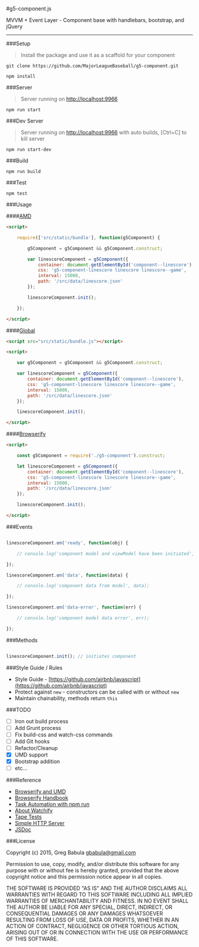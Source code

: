 #g5-component.js

MVVM + Event Layer - Component base with handlebars, bootstrap, and jQuery

---

###Setup

> Install the package and use it as a scaffold for your component

```
git clone https://github.com/MajorLeagueBaseball/g5-component.git
```

```
npm install
```

###Server

> Server running on [http://localhost:9966](http://localhost:9966)

```
npm run start
```

###Dev Server

> Server running on [http://localhost:9966](http://localhost:9966) with auto builds, [Ctrl+C] to kill server

```
npm run start-dev
```

###Build

```
npm run build
```

###Test

```
npm test
```

###Usage

####[AMD](https://github.com/MajorLeagueBaseball/g5-component/blob/master/example/index-amd.html)

```html
<script>

    require(['src/static/bundle'], function(g5Component) {

        g5Component = g5Component && g5Component.construct;

        var linescoreComponent = g5Component({
            container: document.getElementById('component--linescore'),
            css: 'g5-component-linescore linescore linescore--game',
            interval: 15000,
            path: '/src/data/linescore.json'
        });

        linescoreComponent.init();

    });

</script>
```

####[Global](https://github.com/MajorLeagueBaseball/g5-component/blob/master/example/index-global.html)

```html
<script src="src/static/bundle.js"></script>

<script>

    var g5Component = g5Component && g5Component.construct;

    var linescoreComponent = g5Component({
        container: document.getElementById('component--linescore'),
        css: 'g5-component-linescore linescore linescore--game',
        interval: 15000,
        path: '/src/data/linescore.json'
    });

    linescoreComponent.init();

</script>
```

####[Browserify](https://github.com/MajorLeagueBaseball/g5-component/blob/master/src/scripts/index.js)

```html
<script>

    const g5Component = require('./g5-component').construct;

    let linescoreComponent = g5Component({
        container: document.getElementById('component--linescore'),
        css: 'g5-component-linescore linescore linescore--game',
        interval: 15000,
        path: '/src/data/linescore.json'
    });

    linescoreComponent.init();

</script>
```

###Events

```js

linescoreComponent.on('ready', function(obj) {

    // console.log('component model and viewModel have been initiated', obj);

});

linescoreComponent.on('data', function(data) {

    // console.log('component data from model', data);

});

linescoreComponent.on('data-error', function(err) {

    // console.log('component model data error', err);

});
```

###Methods

```js

linescoreComponent.init(); // initiates component
```

###Style Guide / Rules

* Style Guide - [https://github.com/airbnb/javascript](https://github.com/airbnb/javascript)
* Protect against `new` - constructors can be called with or without `new`
* Maintain chainability, methods return `this`

###TODO

- [ ] Iron out build process
- [ ] Add Grunt process
- [ ] Fix build-css and watch-css commands
- [ ] Add Git hooks
- [ ] Refactor/Cleanup
- [x] UMD support
- [x] Bootstrap addition
- [ ] etc...

###Reference

* [Browserify and UMD](http://dontkry.com/posts/code/browserify-and-the-universal-module-definition.html)
* [Browserify Handbook](https://github.com/substack/browserify-handbook)
* [Task Automation with npm run](http://substack.net/task_automation_with_npm_run)
* [About Watchify](https://github.com/substack/watchify)
* [Tape Tests](https://github.com/substack/tape)
* [Simple HTTP Server](https://docs.python.org/2/library/simplehttpserver.html)
* [JSDoc](http://usejsdoc.org/)

###License

Copyright (c) 2015, Greg Babula <gbabula@gmail.com>

Permission to use, copy, modify, and/or distribute this software for any purpose with or without fee is hereby granted, provided that the above copyright notice and this permission notice appear in all copies.

THE SOFTWARE IS PROVIDED "AS IS" AND THE AUTHOR DISCLAIMS ALL WARRANTIES WITH REGARD TO THIS SOFTWARE INCLUDING ALL IMPLIED WARRANTIES OF MERCHANTABILITY AND FITNESS. IN NO EVENT SHALL THE AUTHOR BE LIABLE FOR ANY SPECIAL, DIRECT, INDIRECT, OR CONSEQUENTIAL DAMAGES OR ANY DAMAGES WHATSOEVER RESULTING FROM LOSS OF USE, DATA OR PROFITS, WHETHER IN AN ACTION OF CONTRACT, NEGLIGENCE OR OTHER TORTIOUS ACTION, ARISING OUT OF OR IN CONNECTION WITH THE USE OR PERFORMANCE OF THIS SOFTWARE.
